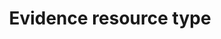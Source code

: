 ---
title: 'Evidence resource type'
field: 'is.evidenceResourceType'
slug: 'is-evidenceresourcetype'
comment: 'Select from control list. Data element used by Evidensia'
required: False
vocabulary: 'vocabulary.txt'
module: 'Evaluation'
cluster: 'Impact'
policy: 'Controlled value. Single select from control list.'
layout: 'home'
---